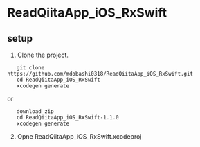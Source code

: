 # ReadQiitaApp_iOS_RxSwift


## setup
1. Clone the project.
```
   git clone https://github.com/mdobashi0318/ReadQiitaApp_iOS_RxSwift.git
   cd ReadQiitaApp_iOS_RxSwift
   xcodegen generate
```
or 
```
   download zip
   cd ReadQiitaApp_iOS_RxSwift-1.1.0
   xcodegen generate
```
2. Opne ReadQiitaApp_iOS_RxSwift.xcodeproj


   
